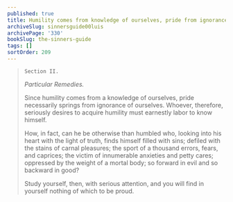 ```yaml
---
published: true
title: Humility comes from knowledge of ourselves, pride from ignorance of ourselves
archiveSlug: sinnersguide00luis
archivePage: '330'
bookSlug: the-sinners-guide
tags: []
sortOrder: 209
---
```


> `Section II.`
>
> *Particular Remedies.*
>
> Since humility comes from a knowledge of ourselves, pride necessarily springs from ignorance of ourselves. Whoever, therefore, seriously desires to acquire humility must earnestly labor to know himself.
>
> How, in fact, can he be otherwise than humbled who, looking into his heart with the light of truth, finds himself filled with sins; defiled with the stains of carnal pleasures; the sport of a thousand errors, fears, and caprices; the victim of innumerable anxieties and petty cares; oppressed by the weight of a mortal body; so forward in evil and so backward in good?
>
> Study yourself, then, with serious attention, and you will find in yourself nothing of which to be proud.

